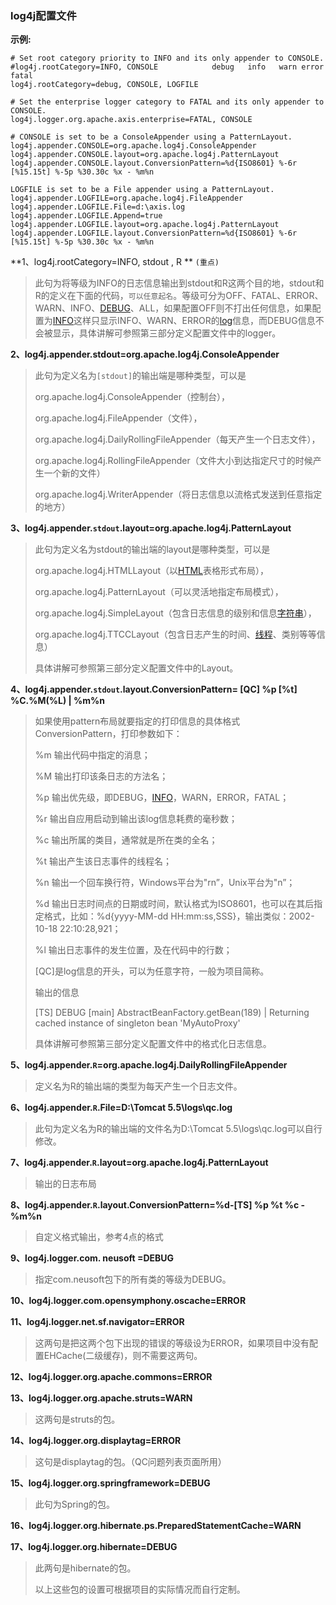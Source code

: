 ### log4j配置文件

**示例:**

```properties
# Set root category priority to INFO and its only appender to CONSOLE.
#log4j.rootCategory=INFO, CONSOLE            debug   info   warn error fatal
log4j.rootCategory=debug, CONSOLE, LOGFILE

# Set the enterprise logger category to FATAL and its only appender to CONSOLE.
log4j.logger.org.apache.axis.enterprise=FATAL, CONSOLE

# CONSOLE is set to be a ConsoleAppender using a PatternLayout.
log4j.appender.CONSOLE=org.apache.log4j.ConsoleAppender
log4j.appender.CONSOLE.layout=org.apache.log4j.PatternLayout
log4j.appender.CONSOLE.layout.ConversionPattern=%d{ISO8601} %-6r [%15.15t] %-5p %30.30c %x - %m%n

LOGFILE is set to be a File appender using a PatternLayout.
log4j.appender.LOGFILE=org.apache.log4j.FileAppender
log4j.appender.LOGFILE.File=d:\axis.log
log4j.appender.LOGFILE.Append=true
log4j.appender.LOGFILE.layout=org.apache.log4j.PatternLayout
log4j.appender.LOGFILE.layout.ConversionPattern=%d{ISO8601} %-6r [%15.15t] %-5p %30.30c %x - %m%n

```



**1、log4j.rootCategory=INFO, stdout , R ** `(重点)`

> 此句为将等级为INFO的日志信息输出到stdout和R这两个目的地，stdout和R的定义在下面的代码，`可以任意起名`。等级可分为OFF、FATAL、ERROR、WARN、INFO、[DEBUG](https://baike.baidu.com/item/DEBUG)、ALL，如果配置OFF则不打出任何信息，如果配置为[INFO](https://baike.baidu.com/item/INFO)这样只显示INFO、WARN、ERROR的[log](https://baike.baidu.com/item/log)信息，而DEBUG信息不会被显示，具体讲解可参照第三部分定义配置文件中的logger。



**2、log4j.appender.stdout=org.apache.log4j.ConsoleAppender**

> 此句为定义名为`[stdout]`的输出端是哪种类型，可以是
>
> org.apache.log4j.ConsoleAppender（控制台），
>
> org.apache.log4j.FileAppender（文件），
>
> org.apache.log4j.DailyRollingFileAppender（每天产生一个日志文件），
>
> org.apache.log4j.RollingFileAppender（文件大小到达指定尺寸的时候产生一个新的文件）
>
> org.apache.log4j.WriterAppender（将日志信息以流格式发送到任意指定的地方）



**3、log4j.appender.`stdout`.layout=org.apache.log4j.PatternLayout**

> 此句为定义名为stdout的输出端的layout是哪种类型，可以是
>
> org.apache.log4j.HTMLLayout（以[HTML](https://baike.baidu.com/item/HTML)表格形式布局），
>
> org.apache.log4j.PatternLayout（可以灵活地指定布局模式），
>
> org.apache.log4j.SimpleLayout（包含日志信息的级别和信息[字符串](https://baike.baidu.com/item/字符串)），
>
> org.apache.log4j.TTCCLayout（包含日志产生的时间、[线程](https://baike.baidu.com/item/线程)、类别等等信息）
>
> 具体讲解可参照第三部分定义配置文件中的Layout。



**4、log4j.appender.`stdout`.layout.ConversionPattern= [QC] %p [%t] %C.%M(%L) | %m%n**

> 如果使用pattern布局就要指定的打印信息的具体格式ConversionPattern，打印参数如下：
>
> %m 输出代码中指定的消息；
>
> %M 输出打印该条日志的方法名；
>
> %p 输出优先级，即DEBUG，[INFO](https://baike.baidu.com/item/INFO)，WARN，ERROR，FATAL；
>
> %r 输出自应用启动到输出该log信息耗费的毫秒数；
>
> %c 输出所属的类目，通常就是所在类的全名；
>
> %t 输出产生该日志事件的线程名；
>
> %n 输出一个回车换行符，Windows平台为"rn”，Unix平台为"n”；
>
> %d 输出日志时间点的日期或时间，默认格式为ISO8601，也可以在其后指定格式，比如：%d{yyyy-MM-dd HH:mm:ss,SSS}，输出类似：2002-10-18 22:10:28,921；
>
> %l 输出日志事件的发生位置，及在代码中的行数；
>
> [QC]是log信息的开头，可以为任意字符，一般为项目简称。
>
> 输出的信息
>
> [TS] DEBUG [main] AbstractBeanFactory.getBean(189) | Returning cached instance of singleton bean 'MyAutoProxy'
>
> 具体讲解可参照第三部分定义配置文件中的格式化日志信息。



**5、log4j.appender.`R`=org.apache.log4j.DailyRollingFileAppender**

> 定义名为R的输出端的类型为每天产生一个日志文件。



**6、log4j.appender.`R`.File=D:\\Tomcat 5.5\\logs\\qc.log**

> 此句为定义名为R的输出端的文件名为D:\\Tomcat 5.5\\logs\\qc.log可以自行修改。



**7、log4j.appender.`R`.layout=org.apache.log4j.PatternLayout**

> 输出的日志布局



**8、log4j.appender.`R`.layout.ConversionPattern=%d-[TS] %p %t %c - %m%n**

> 自定义格式输出，参考4点的格式



**9、log4j.logger.com. neusoft =DEBUG**

> 指定com.neusoft包下的所有类的等级为DEBUG。



**10、log4j.logger.com.opensymphony.oscache=ERROR**

**11、log4j.logger.net.sf.navigator=ERROR**

> 这两句是把这两个包下出现的错误的等级设为ERROR，如果项目中没有配置EHCache(二级缓存)，则不需要这两句。



**12、log4j.logger.org.apache.commons=ERROR**

**13、log4j.logger.org.apache.struts=WARN**

> 这两句是struts的包。



**14、log4j.logger.org.displaytag=ERROR**

> 这句是displaytag的包。（QC问题列表页面所用）



**15、log4j.logger.org.springframework=DEBUG**

> 此句为Spring的包。



**16、log4j.logger.org.hibernate.ps.PreparedStatementCache=WARN**

**17、log4j.logger.org.hibernate=DEBUG**

> 此两句是hibernate的包。
>
> 以上这些包的设置可根据项目的实际情况而自行定制。